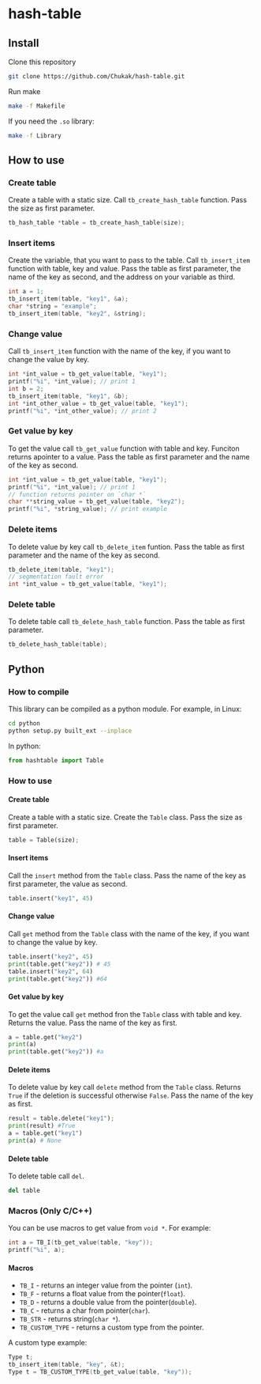 # hash-table

## Install
Clone this repository 
```bash
git clone https://github.com/Chukak/hash-table.git
```
Run make
```bash
make -f Makefile
```
If you need the `.so` library:
```bash
make -f Library
```

## How to use
### Create table
Create a table with a static size. Call `tb_create_hash_table` function. Pass the size as first parameter.
```c
tb_hash_table *table = tb_create_hash_table(size);
```

### Insert items
Create the variable, that you want to pass to the table. 
Call `tb_insert_item` function with table, key and value. 
Pass the table as first parameter, the name of the key as second, and the address on your variable as third.
```c
int a = 1;
tb_insert_item(table, "key1", &a);
char *string = "example";
tb_insert_item(table, "key2", &string);
```

### Change value
Call `tb_insert_item` function with the name of the key, if you want to change the value by key.
```c
int *int_value = tb_get_value(table, "key1");
printf("%i", *int_value); // print 1
int b = 2;
tb_insert_item(table, "key1", &b);
int *int_other_value = tb_get_value(table, "key1");
printf("%i", *int_other_value); // print 2
```
### Get value by key
To get the value call `tb_get_value` function with table and key. Funciton returns apointer to a value.
Pass the table as first parameter and the name of the key as second.

```c
int *int_value = tb_get_value(table, "key1");
printf("%i", *int_value); // print 1
// function returns pointer on `char *`
char **string_value = tb_get_value(table, "key2");
printf("%i", *string_value); // print example
```

### Delete items
To delete value by key call `tb_delete_item` funtion. 
Pass the table as first parameter and the name of the key as second.
```c
tb_delete_item(table, "key1");
// segmentation fault error
int *int_value = tb_get_value(table, "key1");
```

### Delete table
To delete table call `tb_delete_hash_table` function. Pass the table as first parameter.
```c
tb_delete_hash_table(table);
```

## Python
### How to compile
This library can be compiled as a python module. For example, in Linux:
```bash
cd python
python setup.py built_ext --inplace
```
In python:
```python
from hashtable import Table
```

### How to use
#### Create table
Create a table with a static size. Create the `Table` class. Pass the size as first parameter.
```python
table = Table(size);
```

#### Insert items
Call the `insert` method from the `Table` class. Pass the name of the key as first parameter, the value as second. 
```python
table.insert("key1", 45)
```

#### Change value
Call `get` method from the `Table` class with the name of the key, if you want to change the value by key.
```python
table.insert("key2", 45)
print(table.get("key2")) # 45
table.insert("key2", 64)
print(table.get("key2")) #64
```
#### Get value by key
To get the value call `get` method fron the `Table` class with table and key. Returns the value.
Pass the name of the key as first.

```python
a = table.get("key2")
print(a) 
print(table.get("key2")) #a
```

#### Delete items
To delete value by key call `delete` method from the `Table` class. Returns `True` if the deletion is successful otherwise `False`. Pass the name of the key as first.
```python
result = table.delete("key1");
print(result) #True
a = table.get("key1")
print(a) # None
```

#### Delete table
To delete table call `del`. 
```python
del table
```


### Macros (Only C/C++)
You can be use macros to get value from `void *`. For example:
```c
int a = TB_I(tb_get_value(table, "key"));
printf("%i", a);
```
#### Macros
* `TB_I` - returns an integer value from the pointer (`int`).
* `TB_F` - returns a float value from the pointer(`float`).
* `TB_D` - returns a double value from the pointer(`double`).
* `TB_C` - returns a char from pointer(`char`).
* `TB_STR` - returns string(`char *`).
* `TB_CUSTOM_TYPE` - returns a custom type from the pointer. 

A custom type example:
```c
Type t;
tb_insert_item(table, "key", &t);
Type t = TB_CUSTOM_TYPE(tb_get_value(table, "key"));
```


